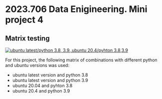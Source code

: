 # 2023.706 Data Enigineering. Mini project 4
## Matrix testing

[![ubuntu latest/python 3.8, 3.9.,ubuntu 20.4/pyhton 3.8,3.9](https://github.com/dani-jimlar/djl_mini_project_4/actions/workflows/actions_CICD.yml/badge.svg)](https://github.com/dani-jimlar/djl_mini_project_4/actions/workflows/actions_CICD.yml)

For this project, the following matrix of combinations with different python and ubuntu versions was used:

- ubuntu latest version and python 3.8
- ubuntu latest version and python 3.9
- ubuntu 20.04 and pyhton 3.8
- ubuntu 20.4 and python 3.9
